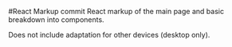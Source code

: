 #React Markup commit
React markup of the main page and basic breakdown into components.

Does not include adaptation for other devices (desktop only).
